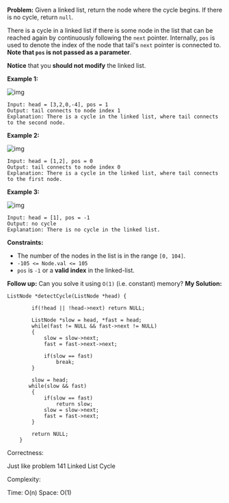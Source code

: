 **Problem:**
Given a linked list, return the node where the cycle begins. If there is no cycle, return `null`.

There is a cycle in a linked list if there is some node in the list that can be reached again by continuously following the `next` pointer. Internally, `pos` is used to denote the index of the node that tail's `next` pointer is connected to. **Note that `pos` is not passed as a parameter**.

**Notice** that you **should not modify** the linked list.

 

**Example 1:**

![img](https://assets.leetcode.com/uploads/2018/12/07/circularlinkedlist.png)

```
Input: head = [3,2,0,-4], pos = 1
Output: tail connects to node index 1
Explanation: There is a cycle in the linked list, where tail connects to the second node.
```

**Example 2:**

![img](https://assets.leetcode.com/uploads/2018/12/07/circularlinkedlist_test2.png)

```
Input: head = [1,2], pos = 0
Output: tail connects to node index 0
Explanation: There is a cycle in the linked list, where tail connects to the first node.
```

**Example 3:**

![img](https://assets.leetcode.com/uploads/2018/12/07/circularlinkedlist_test3.png)

```
Input: head = [1], pos = -1
Output: no cycle
Explanation: There is no cycle in the linked list.
```

 

**Constraints:**

- The number of the nodes in the list is in the range `[0, 104]`.
- `-105 <= Node.val <= 105`
- `pos` is `-1` or a **valid index** in the linked-list.

 

**Follow up:** Can you solve it using `O(1)` (i.e. constant) memory?
**My Solution:**
```
ListNode *detectCycle(ListNode *head) {
        
        if(!head || !head->next) return NULL;
        
        ListNode *slow = head, *fast = head;
        while(fast != NULL && fast->next != NULL)
        {
            slow = slow->next;
            fast = fast->next->next;
            
            if(slow == fast)
                break;
        }
        
        slow = head;
       while(slow && fast)
        {
            if(slow == fast)
                return slow;
            slow = slow->next;
            fast = fast->next;
        }
        
        return NULL;
    }
```
Correctness:

Just like problem 141 Linked List Cycle

Complexity:

Time: O(n)
Space: O(1)